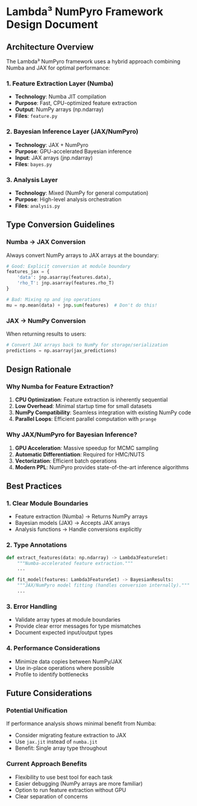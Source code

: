 # Lambda³ NumPyro Framework Design Document

## Architecture Overview

The Lambda³ NumPyro framework uses a hybrid approach combining Numba and JAX for optimal performance:

### 1. Feature Extraction Layer (Numba)
- **Technology**: Numba JIT compilation
- **Purpose**: Fast, CPU-optimized feature extraction
- **Output**: NumPy arrays (np.ndarray)
- **Files**: `feature.py`

### 2. Bayesian Inference Layer (JAX/NumPyro)
- **Technology**: JAX + NumPyro
- **Purpose**: GPU-accelerated Bayesian inference
- **Input**: JAX arrays (jnp.ndarray)
- **Files**: `bayes.py`

### 3. Analysis Layer
- **Technology**: Mixed (NumPy for general computation)
- **Purpose**: High-level analysis orchestration
- **Files**: `analysis.py`

## Type Conversion Guidelines

### Numba → JAX Conversion
Always convert NumPy arrays to JAX arrays at the boundary:

```python
# Good: Explicit conversion at module boundary
features_jax = {
    'data': jnp.asarray(features.data),
    'rho_T': jnp.asarray(features.rho_T)
}

# Bad: Mixing np and jnp operations
mu = np.mean(data) + jnp.sum(features)  # Don't do this!
```

### JAX → NumPy Conversion
When returning results to users:

```python
# Convert JAX arrays back to NumPy for storage/serialization
predictions = np.asarray(jax_predictions)
```

## Design Rationale

### Why Numba for Feature Extraction?
1. **CPU Optimization**: Feature extraction is inherently sequential
2. **Low Overhead**: Minimal startup time for small datasets
3. **NumPy Compatibility**: Seamless integration with existing NumPy code
4. **Parallel Loops**: Efficient parallel computation with `prange`

### Why JAX/NumPyro for Bayesian Inference?
1. **GPU Acceleration**: Massive speedup for MCMC sampling
2. **Automatic Differentiation**: Required for HMC/NUTS
3. **Vectorization**: Efficient batch operations
4. **Modern PPL**: NumPyro provides state-of-the-art inference algorithms

## Best Practices

### 1. Clear Module Boundaries
- Feature extraction (Numba) → Returns NumPy arrays
- Bayesian models (JAX) → Accepts JAX arrays
- Analysis functions → Handle conversions explicitly

### 2. Type Annotations
```python
def extract_features(data: np.ndarray) -> Lambda3FeatureSet:
    """Numba-accelerated feature extraction."""
    ...

def fit_model(features: Lambda3FeatureSet) -> BayesianResults:
    """JAX/NumPyro model fitting (handles conversion internally)."""
    ...
```

### 3. Error Handling
- Validate array types at module boundaries
- Provide clear error messages for type mismatches
- Document expected input/output types

### 4. Performance Considerations
- Minimize data copies between NumPy/JAX
- Use in-place operations where possible
- Profile to identify bottlenecks

## Future Considerations

### Potential Unification
If performance analysis shows minimal benefit from Numba:
- Consider migrating feature extraction to JAX
- Use `jax.jit` instead of `numba.jit`
- Benefit: Single array type throughout

### Current Approach Benefits
- Flexibility to use best tool for each task
- Easier debugging (NumPy arrays are more familiar)
- Option to run feature extraction without GPU
- Clear separation of concerns
